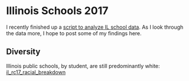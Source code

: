 # Illinois Schools 2017

I recently finished up a [script to analyze IL school data](https://github.com/daidado/daidado.github.io/blob/master/code/IL_schools/school_data.py). As I look through the data more, I hope to post some of my findings here.

## Diversity

Illinois public schools, by student, are still predominantly white: [il_rc17_racial_breakdown](https://raw.githubusercontent.com/daidado/daidado.github.io/master/code/IL_schools/outfiles/il_rc17_racial_breakdown.png)